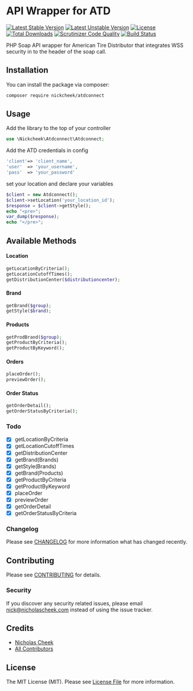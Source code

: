 # API Wrapper for ATD 

[![Latest Stable Version](https://poser.pugx.org/nickcheek/atdconnect/v/stable)](https://packagist.org/packages/nickcheek/atdconnect)
[![Latest Unstable Version](https://poser.pugx.org/nickcheek/atdconnect/v/unstable)](https://packagist.org/packages/nickcheek/atdconnect)
[![License](https://poser.pugx.org/nickcheek/atdconnect/license)](https://packagist.org/packages/nickcheek/atdconnect)
[![Total Downloads](https://poser.pugx.org/nickcheek/atdconnect/downloads)](https://packagist.org/packages/nickcheek/atdconnect)
[![Scrutinizer Code Quality](https://scrutinizer-ci.com/g/nickcheek/AtdConnect/badges/quality-score.png?b=master)](https://scrutinizer-ci.com/g/nickcheek/AtdConnect/?branch=master)
[![Build Status](https://scrutinizer-ci.com/g/nickcheek/AtdConnect/badges/build.png?b=master)](https://scrutinizer-ci.com/g/nickcheek/AtdConnect/build-status/master)

PHP Soap API wrapper for American Tire Distributor that integrates WSS security in to the header of the soap call.

## Installation

You can install the package via composer:

```bash
composer require nickcheek/atdconnect
```

## Usage
Add the library to the top of your controller
``` php
use \Nickcheek\Atdconnect\Atdconnect;
```
Add the ATD credentials in config
``` php
'client'=> 'client_name',
'user'	=> 'your_username',
'pass'	=> 'your_password' 
```

set your location and declare your variables
``` php
$client = new Atdconnect();
$client->setLocation('your_location_id');
$response = $client->getStyle();
echo "<pre>";
var_dump($response); 
echo "</pre>";

```


## Available Methods
#### Location
``` php
getLocationByCriteria();
getLocationCutoffTimes();
getDistributionCenter($distributioncenter);
```
#### Brand
``` php
getBrand($group);
getStyle($brand);
```
#### Products
``` php
getProdBrand($group);
getProductByCriteria();
getProductByKeyword();
```
#### Orders
``` php
placeOrder();
previewOrder();
```
#### Order Status
``` php
getOrderDetail();
getOrderStatusByCriteria();
```

### Todo

- [x] getLocationByCriteria
- [x] getLocationCutoffTimes
- [x] getDistributionCenter
- [x] getBrand(Brands)
- [x] getStyle(Brands)
- [x] getBrand(Products)
- [x] getProductByCriteria
- [x] getProductByKeyword
- [x] placeOrder
- [x] previewOrder
- [x] getOrderDetail
- [x] getOrderStatusByCriteria

### Changelog

Please see [CHANGELOG](CHANGELOG.md) for more information what has changed recently.

## Contributing

Please see [CONTRIBUTING](CONTRIBUTING.md) for details.

### Security

If you discover any security related issues, please email nick@nicholascheek.com instead of using the issue tracker.

## Credits

- [Nicholas Cheek](https://github.com/nickcheek)
- [All Contributors](../../contributors)

## License

The MIT License (MIT). Please see [License File](LICENSE.md) for more information.

